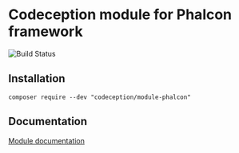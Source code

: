 # Codeception module for Phalcon framework

![Build Status](https://github.com/Codeception/module-phalcon/workflows/CI/badge.svg)

## Installation

```
composer require --dev "codeception/module-phalcon"
```

## Documentation

<a href="https://codeception.com/docs/modules/Phalcon">Module documentation</a>

